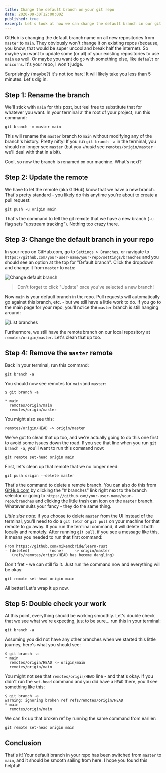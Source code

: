 ```yaml
---
title: Change the default branch on your git repo
date: 2020-09-30T12:00:00Z
published: true
excerpt: Let's look at how we can change the default branch in our git repos and sync it with a remote repository on GitHub.com
---
```


GitHub is changing the default branch name on all new repositories from `master` to `main`. They obviously won't change it on existing repos (because, you know, that would be super uncool and break half the internet). So maybe you want to update some (or all) of your existing repositories to use `main` as well. Or maybe you want do go with something else, like `default` or `unicorns`. It's your repo, I won't judge.

Surprisingly (maybe?) it's not too hard! It will likely take you less than 5 minutes. Let's dig in.


## Step 1: Rename the branch

We'll stick with `main` for this post, but feel free to substitute that for whatever you want. In your terminal at the root of your project, run this command:

```text
git branch -m master main
```

This will rename the `master` branch to `main` without modifying any of the branch's history. Pretty nifty! If you run `git branch -a` in the terminal, you should no longer see `master` (but you *should* see `remotes/origin/master` - we'll deal with that in a bit).

Cool, so now the branch is renamed on our machine. What's next?


## Step 2: Update the remote

We have to let the remote (aka GitHub) know that we have a new branch. That's pretty standard - you likely do this anytime you're about to create a pull request:

```text
git push -u origin main
```

That's the command to tell the git remote that we have a new branch (`-u` flag sets "upstream tracking"). Nothing too crazy there.



## Step 3: Change the default branch in your repo

In your repo on GitHub.com, go to `Settings > Branches`, or navigate to `https://github.com/your-user-name/your-repo/settings/branches` and you should see an option at the top for "Default branch". Click the dropdown and change it from `master` to `main`:

![Change default branch](/img/git-default-branch.png)

> Don't forget to click "Update" once you've selected a new branch!

Now `main` is your default branch in the repo. Pull requests will automatically go against this branch, etc. - but we still have a little work to do. If you go to the main page for your repo, you'll notice the `master` branch is still hanging around:

![List branches](/img/git-list-branches.png)

Furthermore, we still have the remote branch on our local repository at `remotes/origin/master`. Let's clean that up too.



## Step 4: Remove the `master` remote

Back in your terminal, run this command:

```text
git branch -a
```

You should now see remotes for `main` and `master`:

```text
$ git branch -a

* main
  remotes/origin/main
  remotes/origin/master
```

You might also see this:

```text
remotes/origin/HEAD -> origin/master
```

We've got to clean that up too, and we're actually going to do this one first to avoid some issues down the road. If you see that line when you run `git branch -a`, you'll want to run this command now:

```text
git remote set-head origin main
```

First, let's clean up that remote that we no longer need:

```text
git push origin --delete master
```

That's the command to delete a remote branch. You can also do this from [GitHub.com](http://github.com) by clicking the "# branches" link right next to the branch selector or going to `https://github.com/your-user-name/your-repo/branches` and clicking the little trash can icon on the `master` branch. Whatever suits your fancy - they do the same thing.

*Little side note:* if you choose to delete `master` from the UI instead of the terminal, you'll need to do a `git fetch` or `git pull` on your machine for that remote to go away. If you run the terminal command, it will delete it both locally and remotely. After running `git pull`, if you see a message like this, it means you needed to run that first command:

```text
From https://github.com/mikemcbride/learn-rust
- [deleted]         (none)     -> origin/master
   (refs/remotes/origin/HEAD has become dangling)
```

Don't fret - we can still fix it. Just run the command now and everything will be okay:

```text
git remote set-head origin main
```

All better! Let's wrap it up now.



## Step 5: Double check your work

At this point, everything should be working smoothly. Let's double check that we see what we're expecting, just to be sure... run this in your terminal:

```text
git branch -a
```

Assuming you did not have any other branches when we started this little journey, here's what you should see:

```text
$ git branch -a
* main
  remotes/origin/HEAD -> origin/main
  remotes/origin/main
```

You might not see that `remotes/origin/HEAD` line - and that's okay. If you didn't run the `set-head` command and you did have a `HEAD` there, you'll see something like this:

```text
$ git branch -a
warning: ignoring broken ref refs/remotes/origin/HEAD
* main
  remotes/origin/main
```

We can fix up that broken ref by running the same command from earlier:

```text
git remote set-head origin main
```



## Conclusion

That's it! Your default branch in your repo has been switched from `master` to `main`, and it should be smooth sailing from here. I hope you found this helpful!
